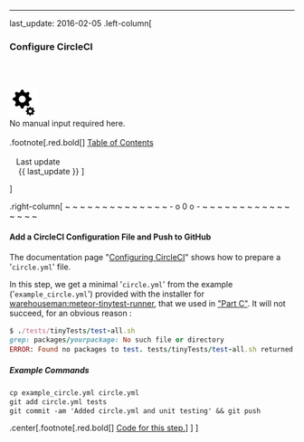 ---
last_update: 2016-02-05
 .left-column[
  ### Configure CircleCI
  <br /><br /><div class='input_type_indicator'><img src='./fragments/loader.png' /><br />No manual input required here.</div><br />
.footnote[.red.bold[] [
Table of Contents](./toc.html)
<br />
<br />&nbsp; &nbsp;Last update
<br />&nbsp; &nbsp; {{ last_update  }}
]
<!-- H -->]
.right-column[
~ ~ ~ ~ ~ ~ ~ ~ ~ ~ ~ ~ ~ ~ - o 0 o - ~ ~ ~ ~ ~ ~ ~ ~ ~ ~ ~ ~ ~ ~ ~ ~

#### Add a CircleCI Configuration File and Push to GitHub

The documentation page "<a href="https://circleci.com/docs/configuration" target="_blank">Configuring CircleCI</a>" shows how to prepare a '```circle.yml```' file.

In this step, we get a minimal '```circle.yml```' from the example ('```example_circle.yml```') provided with the installer for <a href="https://github.com/warehouseman/meteor-tinytest-runner" target="_blank">warehouseman:meteor-tinytest-runner</a>, that we used in <a href="http://localhost:8000/Meteor-CI-Tutorial/index.html?part=C#9" target="_blank">"Part C"</a>.  It will not succeed, for an obvious reason :
```ruby
$ ./tests/tinyTests/test-all.sh
grep: packages/yourpackage: No such file or directory
ERROR: Found no packages to test. tests/tinyTests/test-all.sh returned exit code 1
```

##### Example Commands
```terminal
cp example_circle.yml circle.yml
git add circle.yml tests
git commit -am 'Added circle.yml and unit testing' && git push
```


<!-- B -->
.center[.footnote[.red.bold[] <a href="https://github.com/martinhbramwell/Meteor-CI-Tutorial/blob/master/Tutorial06_CloudContinuousIntegration/CloudContinuousIntegration_functions.sh#L287" target="_blank">Code for this step.</a>] ]
]
